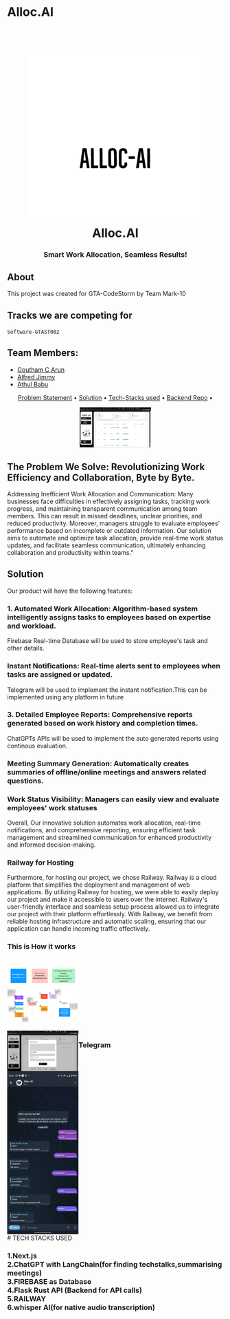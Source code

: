 # Alloc.AI
<h1 align="center">
  <br>
  <img src="logo.png" alt="Markdownify" width="400">
  <br>
  Alloc.AI
  <br>
</h1>

<h3 align="center">Smart Work Allocation, Seamless Results!</h3>


## About

This project was created for GTA-CodeStorm by Team Mark-10

## Tracks we are competing for
    Software-GTAST002

## Team Members:

- [Goutham C Arun](https://github.com/GouthamCArun)
- [Alfred Jimmy](https://github.com/alffy007)
- [Athul Babu](https://github.com/ATHULB04)



<p align="center">
  <a href="#problem-helpnow-solves">Problem Statement</a> •
   <a href="#solution">Solution</a> •
  <a href="#tech-stacks-used">Tech-Stacks used</a> •
  <a href="#backend-repo">Backend Repo</a> •

</p>
<div align="center">
  <img src="pic_1.jpg" alt="Screenshot" width="33%" />
</div>


## The Problem We Solve: Revolutionizing Work Efficiency and Collaboration, Byte by Byte.
Addressing Inefficient Work Allocation and Communication: Many businesses face difficulties in effectively assigning tasks, tracking work progress, and maintaining transparent communication among team members. This can result in missed deadlines, unclear priorities, and reduced productivity. Moreover, managers struggle to evaluate employees' performance based on incomplete or outdated information. Our solution aims to automate and optimize task allocation, provide real-time work status updates, and facilitate seamless communication, ultimately enhancing collaboration and productivity within teams."

## Solution
Our product will have the following features:

### 1. Automated Work Allocation: Algorithm-based system intelligently assigns tasks to employees based on expertise and workload.

Firebase Real-time Database will be used to store employee's task and other details.

### Instant Notifications: Real-time alerts sent to employees when tasks are assigned or updated.

Telegram will be used to implement the instant notification.This can be implemented using any platform in future

### 3. Detailed Employee Reports: Comprehensive reports generated based on work history and completion times.

ChatGPTs APIs will be used to implement the auto generated reports using continous evaluation.

### Meeting Summary Generation: Automatically creates summaries of offline/online meetings and answers related questions.

### Work Status Visibility: Managers can easily view and evaluate employees' work statuses



Overall, Our innovative solution automates work allocation, real-time notifications, and comprehensive reporting, ensuring efficient task management and streamlined communication for enhanced productivity and informed decision-making.

### Railway for Hosting
Furthermore, for hosting our project, we chose Railway. Railway is a cloud platform that simplifies the deployment and management of web applications. By utilizing Railway for hosting, we were able to easily deploy our project and make it accessible to users over the internet. Railway's user-friendly interface and seamless setup process allowed us to integrate our project with their platform effortlessly. With Railway, we benefit from reliable hosting infrastructure and automatic scaling, ensuring that our application can handle incoming traffic effectively. 

 <h3>This is How it works</h3>
     <br>
   </div>
      <div style="display:flex;" align="center">
    <img src="simpflow.png" alt="Screenshot" width="33%">
    <br>
    </div>
      <div style="display:flex;" align="center">
    <img src="flow.png" alt="Screenshot" width="33%">
    <br>
   </div>
   <br>
   <div style="display:flex;" align="center">
    <img src="pic_2.jpg" alt="Screenshot" width="33%">
    <br>
     <h3>Telegram</h3>
     <br>
   </div>
      <div style="display:flex;" align="center">
    <img src="pic_3.jpg" alt="Screenshot" width="33%">
    <br>
   </div>
# TECH STACKS USED

<h3> 
  1.Next.js 
  <br>
  2.ChatGPT with LangChain(for finding techstalks,summarising meetings)
  <br>
 3.FIREBASE as Database
  <br>
 4.Flask Rust API (Backend for API calls)
  <br>
 5.RAILWAY
  <br>
 6.whisper AI(for native audio transcription)
  <br>
  
</h3>



